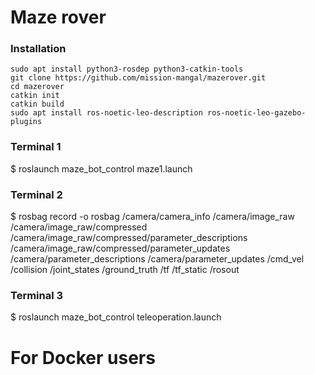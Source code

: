 # Maze rover
### Installation

```
sudo apt install python3-rosdep python3-catkin-tools
git clone https://github.com/mission-mangal/mazerover.git
cd mazerover
catkin init
catkin build
sudo apt install ros-noetic-leo-description ros-noetic-leo-gazebo-plugins
```



### Terminal 1
$ roslaunch maze_bot_control maze1.launch


### Terminal 2
$ rosbag record -o rosbag /camera/camera_info /camera/image_raw /camera/image_raw/compressed /camera/image_raw/compressed/parameter_descriptions /camera/image_raw/compressed/parameter_updates /camera/parameter_descriptions /camera/parameter_updates /cmd_vel /collision  /joint_states /ground_truth /tf /tf_static /rosout

### Terminal 3
$ roslaunch maze_bot_control teleoperation.launch


# For Docker users


